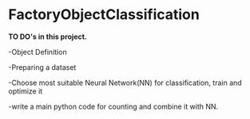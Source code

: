 # FactoryObjectClassification

**TO DO's in this project.**

-Object Definition

-Preparing a dataset

-Choose most suitable Neural Network(NN) for classification, train and optimize it

-write a main python code for counting and combine it with NN. 
